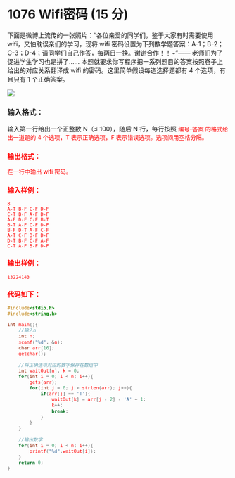 # 1076 Wifi密码 (15 分)
下面是微博上流传的一张照片：“各位亲爱的同学们，鉴于大家有时需要使用 wifi，又怕耽误亲们的学习，现将 wifi 密码设置为下列数学题答案：A-1；B-2；C-3；D-4；请同学们自己作答，每两日一换。谢谢合作！！~”—— 老师们为了促进学生学习也是拼了…… 本题就要求你写程序把一系列题目的答案按照卷子上给出的对应关系翻译成 wifi 的密码。这里简单假设每道选择题都有 4 个选项，有且只有 1 个正确答案。

![](https://images.ptausercontent.com/7e56be3f-caba-45f1-b9cb-38a96d44de76.jpg)	

### 输入格式：
输入第一行给出一个正整数 N（≤ 100），随后 N 行，每行按照 <font color="red" size="2px">编号-答案 的格式给出一道题的 4 个选项，<font color="red" size="2px">T 表示正确选项，<font color="red" size="2px">F  表示错误选项。选项间用空格分隔。
### 输出格式：
在一行中输出 wifi 密码。
### 输入样例：
```
8
A-T B-F C-F D-F
C-T B-F A-F D-F
A-F D-F C-F B-T
B-T A-F C-F D-F
B-F D-T A-F C-F
A-T C-F B-F D-F
D-T B-F C-F A-F
C-T A-F B-F D-F
```
### 输出样例：
```
13224143
```
### 代码如下：
```c
#include<stdio.h>
#include<string.h>

int main(){
    //输入n 
    int n;
    scanf("%d", &n);
    char arr[16];
    getchar();
    
    //将正确选项对应的数字保存在数组中 
    int waitOut[n], k = 0;
    for(int i = 0; i < n; i++){
        gets(arr);
        for(int j = 0; j < strlen(arr); j++){
            if(arr[j] == 'T'){
                waitOut[k] = arr[j - 2] - 'A' + 1;
                k++;
                break;
            }
        }
    }
    
    //输出数字 
    for(int i = 0; i < n; i++){
        printf("%d",waitOut[i]);
    }
    return 0;
}
```